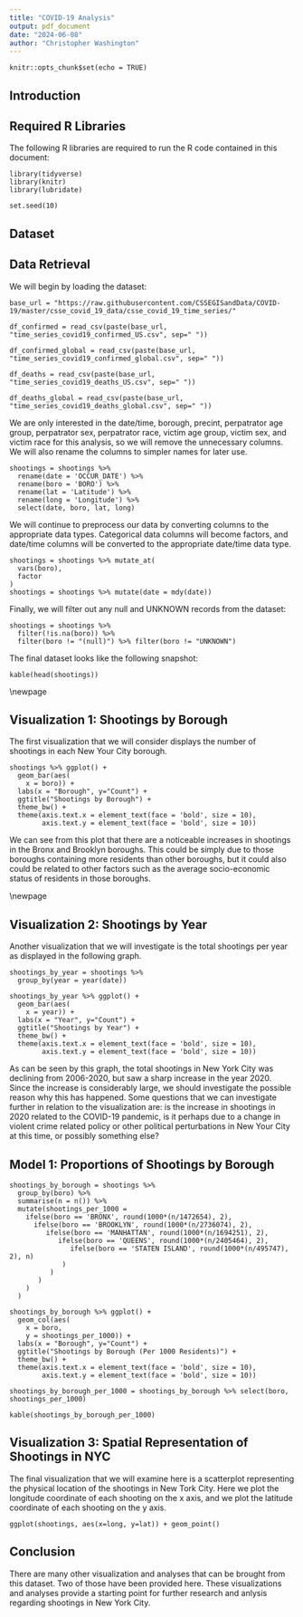 ```yaml
---
title: "COVID-19 Analysis"
output: pdf_document
date: "2024-06-08"
author: "Christopher Washington"
---
```


```{r setup, include=FALSE}
knitr::opts_chunk$set(echo = TRUE)
```
## Introduction

## Required R Libraries
The following R libraries are required to run the R code contained in this document: 
```{r load_libs, echo=TRUE, message=FALSE}
library(tidyverse)
library(knitr)
library(lubridate)

set.seed(10)
``` 

## Dataset

## Data Retrieval
We will begin by loading the dataset:
```{r load_data, message=FALSE}
base_url = "https://raw.githubusercontent.com/CSSEGISandData/COVID-19/master/csse_covid_19_data/csse_covid_19_time_series/"

df_confirmed = read_csv(paste(base_url, "time_series_covid19_confirmed_US.csv", sep=" "))

df_confirmed_global = read_csv(paste(base_url, "time_series_covid19_confirmed_global.csv", sep=" "))

df_deaths = read_csv(paste(base_url, "time_series_covid19_deaths_US.csv", sep=" "))

df_deaths_global = read_csv(paste(base_url, "time_series_covid19_deaths_global.csv", sep=" "))
```
We are only interested in the date/time, borough, precint, perpatrator age group, perpatrator sex, perpatrator race, victim age group, victim sex, and victim race for this analysis, so we will remove the unnecessary columns. We will also rename the columns to simpler names for later use.
```{r rename_cols, message=FALSE}
shootings = shootings %>% 
  rename(date = 'OCCUR_DATE') %>%
  rename(boro = 'BORO') %>%
  rename(lat = 'Latitude') %>%
  rename(long = 'Longitude') %>%
  select(date, boro, lat, long)
```
We will continue to preprocess our data by converting columns to the appropriate data types. Categorical data columns will become factors, and date/time columns will be converted to the appropriate date/time data type.
```{r convert_cols, message=FALSE}
shootings = shootings %>% mutate_at(
  vars(boro), 
  factor
)
shootings = shootings %>% mutate(date = mdy(date))
```
Finally, we will filter out any null and UNKNOWN records from the dataset:
```{r filter_rows, message=FALSE}
shootings = shootings %>% 
  filter(!is.na(boro)) %>% 
  filter(boro != "(null)") %>% filter(boro != "UNKNOWN")
```
The final dataset looks like the following snapshot:
```{r show_data, echo=FALSE}
kable(head(shootings))
```
\newpage
## Visualization 1: Shootings by Borough
The first visualization that we will consider displays the number of shootings in each New Your City borough.
```{r show_shootings_by_borough, echo=FALSE}
shootings %>% ggplot() +
  geom_bar(aes(
    x = boro)) +
  labs(x = "Borough", y="Count") +
  ggtitle("Shootings by Borough") +
  theme_bw() +
  theme(axis.text.x = element_text(face = 'bold', size = 10),
        axis.text.y = element_text(face = 'bold', size = 10))
```
We can see from this plot that there are a noticeable increases in shootings in the Bronx and Brooklyn boroughs. This could be simply due to those boroughs containing more residents than other boroughs, but it could also could be related to other factors such as the average socio-economic status of residents in those boroughs.

\newpage
## Visualization 2: Shootings by Year 
Another visualization that we will investigate is the total shootings per year as displayed in the following graph.
```{r show_shootings_by_year, echo=FALSE}
shootings_by_year = shootings %>% 
  group_by(year = year(date)) 

shootings_by_year %>% ggplot() +
  geom_bar(aes(
    x = year)) +
  labs(x = "Year", y="Count") +
  ggtitle("Shootings by Year") +
  theme_bw() +
  theme(axis.text.x = element_text(face = 'bold', size = 10),
        axis.text.y = element_text(face = 'bold', size = 10))
```
As can be seen by this graph, the total shootings in New York City was declining from 2006-2020, but saw a sharp increase in the year 2020. Since the increase is considerably large, we should investigate the possible reason why this has happened. Some questions that we can investigate further in relation to the visualization are: is the increase in shootings in 2020 related to the COVID-19 pandemic, is it perhaps due to a change in violent crime related policy or other political perturbations in New Your City at this time, or possibly something else?

## Model 1: Proportions of Shootings by Borough
```{r build_test_borough_model, echo=FALSE, message=FALSE}
shootings_by_borough = shootings %>%
  group_by(boro) %>% 
  summarise(n = n()) %>% 
  mutate(shootings_per_1000 = 
    ifelse(boro == 'BRONX', round(1000*(n/1472654), 2), 
      ifelse(boro == 'BROOKLYN', round(1000*(n/2736074), 2), 
         ifelse(boro == 'MANHATTAN', round(1000*(n/1694251), 2), 
            ifelse(boro == 'QUEENS', round(1000*(n/2405464), 2), 
               ifelse(boro == 'STATEN ISLAND', round(1000*(n/495747), 2), n)
             )
          )
       )
    )
  )

shootings_by_borough %>% ggplot() +
  geom_col(aes(
    x = boro,
    y = shootings_per_1000)) +
  labs(x = "Borough", y="Count") +
  ggtitle("Shootings by Borough (Per 1000 Residents)") +
  theme_bw() +
  theme(axis.text.x = element_text(face = 'bold', size = 10),
        axis.text.y = element_text(face = 'bold', size = 10))
  
shootings_by_borough_per_1000 = shootings_by_borough %>% select(boro, shootings_per_1000)

kable(shootings_by_borough_per_1000)
```
## Visualization 3: Spatial Representation of Shootings in NYC
The final visualization that we will examine here is a scatterplot representing the physical location of the shootings in New Tork City. Here we plot the longitude coordinate of each shooting on the x axis, and we plot the latitude coordinate of each shooting on the y axis. 
```{r spatial_visualization, echo=FALSE, message=FALSE}
ggplot(shootings, aes(x=long, y=lat)) + geom_point()
```
## Conclusion
There are many other visualization and analyses that can be brought from this dataset. Two of those have been provided here. These visualizations and analyses provide a starting point for further research and anlysis regarding shootings in New York City.